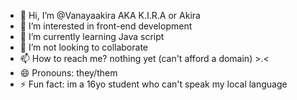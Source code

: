 - 👋 Hi, I’m @Vanayaakira AKA K.I.R.A or Akira 
- 👀 I’m interested in front-end development
- 🌱 I’m currently learning Java script
- 💞️ I’m not looking to collaborate
- 📫 How to reach me? nothing yet (can't afford a domain) >.<
- 😄 Pronouns: they/them
- ⚡ Fun fact: im a 16yo student who can't speak my local language

<!---
Vanayaakira/Vanayaakira is a ✨ special ✨ repository because its `README.md` (this file) appears on your GitHub profile.
You can click the Preview link to take a look at your changes.
--->

